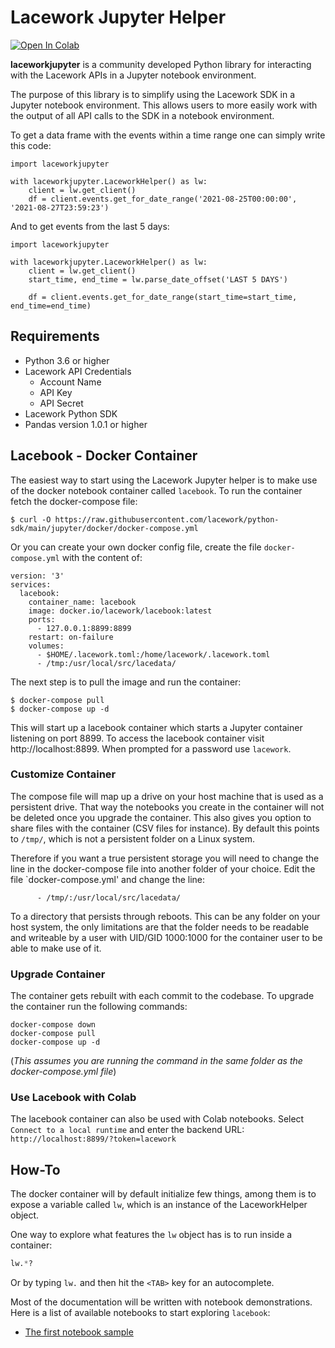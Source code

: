 # Lacework Jupyter Helper

[![Open In Colab](https://colab.research.google.com/assets/colab-badge.svg)](https://colab.research.google.com/github/lacework/python-sdk/blob/main/jupyter/notebooks/colab_sample.ipynb)

**laceworkjupyter** is a community developed Python library for interacting with the Lacework APIs in a
Jupyter notebook environment.

The purpose of this library is to simplify using the Lacework SDK in a Jupyter notebook environment. This allows
users to more easily work with the output of all API calls to the SDK in a notebook environment.

To get a data frame with the events within a time range one can simply write this code:

```
import laceworkjupyter

with laceworkjupyter.LaceworkHelper() as lw:
    client = lw.get_client()
    df = client.events.get_for_date_range('2021-08-25T00:00:00', '2021-08-27T23:59:23')
```

And to get events from the last 5 days:

```
import laceworkjupyter

with laceworkjupyter.LaceworkHelper() as lw:
    client = lw.get_client()
    start_time, end_time = lw.parse_date_offset('LAST 5 DAYS')

    df = client.events.get_for_date_range(start_time=start_time, end_time=end_time)
```

## Requirements

- Python 3.6 or higher
- Lacework API Credentials
  - Account Name
  - API Key
  - API Secret
- Lacework Python SDK
- Pandas version 1.0.1 or higher

## Lacebook - Docker Container

The easiest way to start using the Lacework Jupyter helper is to make use of the docker notebook container called
`lacebook`. To run the container fetch the docker-compose file:

```shell
$ curl -O https://raw.githubusercontent.com/lacework/python-sdk/main/jupyter/docker/docker-compose.yml
```

Or you can create your own docker config file, create the file `docker-compose.yml` with the content of:

```
version: '3'
services:
  lacebook:
    container_name: lacebook
    image: docker.io/lacework/lacebook:latest
    ports:
      - 127.0.0.1:8899:8899
    restart: on-failure
    volumes:
      - $HOME/.lacework.toml:/home/lacework/.lacework.toml
      - /tmp:/usr/local/src/lacedata/
```

The next step is to pull the image and run the container:

```shell
$ docker-compose pull
$ docker-compose up -d
```

This will start up a lacebook container which starts a Jupyter container listening on port 8899.
To access the lacebook container visit http://localhost:8899. When prompted for a password
use `lacework`.

### Customize Container

The compose file will map up a drive on your host machine that is used as a persistent drive. That way the notebooks
you create in the container will not be deleted once you upgrade the container. This also gives you option to
share files with the container (CSV files for instance). By default this points to `/tmp/`, which is not a persistent
folder on a Linux system.

Therefore if you want a true persistent storage you will need to change the line in the docker-compose file into
another folder of your choice. Edit the file `docker-compose.yml' and change the line:

```
      - /tmp/:/usr/local/src/lacedata/
```

To a directory that persists through reboots. This can be any folder on your host system,
the only limitations are that the folder needs to be readable and writeable by a user
with UID/GID 1000:1000 for the container user to be able to make use of it.

### Upgrade Container

The container gets rebuilt with each commit to the codebase. To upgrade the container run the following commands:

```shell
docker-compose down
docker-compose pull
docker-compose up -d
```

(_This assumes you are running the command in the same folder as the docker-compose.yml file_)

### Use Lacebook with Colab

The lacebook container can also be used with Colab notebooks. Select `Connect to a local runtime`
and enter the backend URL: `http://localhost:8899/?token=lacework`

## How-To

The docker container will by default initialize few things, among them is to expose a variable called `lw`, which
is an instance of the LaceworkHelper object.

One way to explore what features the `lw` object has is to run inside a container:

```python
lw.*?
```

Or by typing `lw.` and then hit the `<TAB>` key for an autocomplete.

Most of the documentation will be written with notebook demonstrations. Here is a list of available notebooks to
start exploring `lacebook`:

- [The first notebook sample](https://colab.research.google.com/github/lacework/python-sdk/blob/main/jupyter/notebooks/colab_sample.ipynb)
